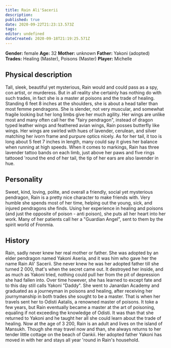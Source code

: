 ```yaml
---
title: Rain Ali'Sacerii
description: 
published: true
date: 2020-09-22T21:23:13.573Z
tags: 
editor: undefined
dateCreated: 2020-09-18T21:19:25.571Z
---
```


**Gender:** female
**Age:** 32
**Mother:** unknown
**Father:** Yakoni (adopted)
**Trades:** Healing (Master), Poisons (Master)
**Player:** Michelle

## Physical description

Tall, sleek, beautiful yet mysterious, Rain would and could pass as a spy, con artist, or murderess. But in all reality she certainly has nothing do with such trades, in fact she is a master at poisons and the trade of healing. Standing 6 feet 8 inches at the shoulders, she is about a head taller than most femme pendragons. She is slender, not very muscular, and somewhat fragile looking but her long limbs give her much agility. Her wings are unlike most and many often call her the "fairy pendragon", instead of dragon typed leather wings and feathered avian wings, Rain posses butterfly like wings. Her wings are swirled with hues of lavender, cerulean, and silver matching her ivorn frame and purpure optics nicely. As for her tail, it too is long about 5 feet 7 inches in length, many could say it gives her balance when running at high speeds. When it comes to markings, Rain has three lavender tattoo bands on each limb, just above her paws and five rings tattooed 'round the end of her tail, the tip of her ears are also lavender in hue.

## Personality

Sweet, kind, loving, polite, and overall a friendly, social yet mysterious pendragon, Rain is a pretty nice character to make friends with. Very humble she spends most of her time, helping out the young, sick, and injured pendragons she finds. Using her experience in healing and poisons (and just the opposite of poison - anti poison), she puts all her heart into her work. Many of her patients call her a "Guardian Angel", sent to them by the spirit world of Fronmia.

## History

Rain, sadly never knew her real mother or father. She was adopted by an elder pendragon named Yakoni Aseria, and it was him who gave her the name Rain Ali' Sacerii. She never knew he was her adopted father till she turned 2 000, that's when the secret came out. It destroyed her inside, and as much as Yakoni tried, nothing could pull her from the pit of depression she had fallen into. Over time however, she has learned to except fate and to this day still calls Yakoni "Daddy". She went to Janardan Academy and graduated as a journeyman in poisons and healing, after receiving her journymanship in both trades she sought to be a master. That is when her travels sent her to Odisti Aatalis, a renowned master of poisons. It toke a few years, but Rain eventually became a master at the art of poisoning, equaling if not exceeding the knowledge of Odisti. It was than that she returned to Yakoni and he taught her all she could learn about the trade of healing. Now at the age of 3 200, Rain is an adult and lives on the island of Mansukh. Though she may travel now and than, she always returns to her tender little cottage on the beach of Oankii. Her adopted father Yakoni has moved in with her and stays all year 'round in Rain's household.